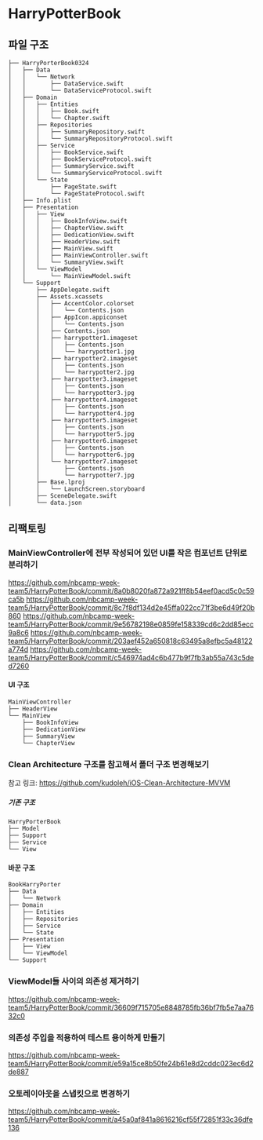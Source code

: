 # HarryPotterBook

## 파일 구조
```
├── HarryPorterBook0324
│   ├── Data
│   │   └── Network
│   │       ├── DataService.swift
│   │       └── DataServiceProtocol.swift
│   ├── Domain
│   │   ├── Entities
│   │   │   ├── Book.swift
│   │   │   └── Chapter.swift
│   │   ├── Repositories
│   │   │   ├── SummaryRepository.swift
│   │   │   └── SummaryRepositoryProtocol.swift
│   │   ├── Service
│   │   │   ├── BookService.swift
│   │   │   ├── BookServiceProtocol.swift
│   │   │   ├── SummaryService.swift
│   │   │   └── SummaryServiceProtocol.swift
│   │   └── State
│   │       ├── PageState.swift
│   │       └── PageStateProtocol.swift
│   ├── Info.plist
│   ├── Presentation
│   │   ├── View
│   │   │   ├── BookInfoView.swift
│   │   │   ├── ChapterView.swift
│   │   │   ├── DedicationView.swift
│   │   │   ├── HeaderView.swift
│   │   │   ├── MainView.swift
│   │   │   ├── MainViewController.swift
│   │   │   └── SummaryView.swift
│   │   └── ViewModel
│   │       └── MainViewModel.swift
│   └── Support
│       ├── AppDelegate.swift
│       ├── Assets.xcassets
│       │   ├── AccentColor.colorset
│       │   │   └── Contents.json
│       │   ├── AppIcon.appiconset
│       │   │   └── Contents.json
│       │   ├── Contents.json
│       │   ├── harrypotter1.imageset
│       │   │   ├── Contents.json
│       │   │   └── harrypotter1.jpg
│       │   ├── harrypotter2.imageset
│       │   │   ├── Contents.json
│       │   │   └── harrypotter2.jpg
│       │   ├── harrypotter3.imageset
│       │   │   ├── Contents.json
│       │   │   └── harrypotter3.jpg
│       │   ├── harrypotter4.imageset
│       │   │   ├── Contents.json
│       │   │   └── harrypotter4.jpg
│       │   ├── harrypotter5.imageset
│       │   │   ├── Contents.json
│       │   │   └── harrypotter5.jpg
│       │   ├── harrypotter6.imageset
│       │   │   ├── Contents.json
│       │   │   └── harrypotter6.jpg
│       │   └── harrypotter7.imageset
│       │       ├── Contents.json
│       │       └── harrypotter7.jpg
│       ├── Base.lproj
│       │   └── LaunchScreen.storyboard
│       ├── SceneDelegate.swift
│       └── data.json
```

## 리팩토링 

### MainViewController에 전부 작성되어 있던 UI를 작은 컴포넌트 단위로 분리하기
https://github.com/nbcamp-week-team5/HarryPotterBook/commit/8a0b8020fa872a921ff8b54eef0acd5c0c59ca5b
https://github.com/nbcamp-week-team5/HarryPotterBook/commit/8c7f8df134d2e45ffa022cc71f3be6d49f20b860
https://github.com/nbcamp-week-team5/HarryPotterBook/commit/9e56782198e0859fe158339cd6c2dd85ecc9a8c6
https://github.com/nbcamp-week-team5/HarryPotterBook/commit/203aef452a650818c63495a8efbc5a48122a774d
https://github.com/nbcamp-week-team5/HarryPotterBook/commit/c546974ad4c6b477b9f7fb3ab55a743c5ded7260

#### UI 구조
```
MainViewController
├── HeaderView
└── MainView
    ├── BookInfoView
    ├── DedicationView
    ├── SummaryView
    └── ChapterView
```

### Clean Architecture 구조를 참고해서 폴더 구조 변경해보기
참고 링크: https://github.com/kudoleh/iOS-Clean-Architecture-MVVM

##### 기존 구조 
```
HarryPorterBook
├── Model
├── Support
├── Service
└── View
```

#### 바꾼 구조 
```
BookHarryPorter
├── Data
│   └── Network
├── Domain
│   ├── Entities
│   ├── Repositories
│   ├── Service
│   └── State
├── Presentation
│   ├── View
│   └── ViewModel
└── Support
```

### ViewModel들 사이의 의존성 제거하기 
https://github.com/nbcamp-week-team5/HarryPotterBook/commit/36609f715705e8848785fb36bf7fb5e7aa7632c0

### 의존성 주입을 적용하여 테스트 용이하게 만들기
https://github.com/nbcamp-week-team5/HarryPotterBook/commit/e59a15ce8b50fe24b61e8d2cddc023ec6d2de887

### 오토레이아웃을 스냅킷으로 변경하기
https://github.com/nbcamp-week-team5/HarryPotterBook/commit/a45a0af841a8616216cf55f72851f33c36dfe136
